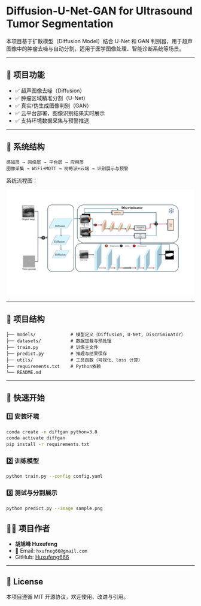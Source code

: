 # Diffusion-U-Net-GAN for Ultrasound Tumor Segmentation

本项目基于扩散模型（Diffusion Model）结合 U-Net 和 GAN 判别器，用于超声图像中的肿瘤去噪与自动分割，适用于医学图像处理、智能诊断系统等场景。

---

## 📌 项目功能

- ✅ 超声图像去噪（Diffusion）
- ✅ 肿瘤区域精准分割（U-Net）
- ✅ 真实/伪生成图像判别（GAN）
- ✅ 云平台部署，图像识别结果实时展示
- ✅ 支持环境数据采集与预警推送

---

## 🧱 系统结构

```
感知层 → 网络层 → 平台层 → 应用层
图像采集 → WiFi+MQTT → 树莓派+云端 → 识别展示与预警
```

系统流程图：

![System Architecture](Architecture.png)

---

## 📁 项目结构

```
├── models/             # 模型定义（Diffusion, U-Net, Discriminator）
├── datasets/           # 数据加载与预处理
├── train.py            # 训练主文件
├── predict.py          # 推理与结果保存
├── utils/              # 工具函数（可视化、loss 计算）
├── requirements.txt    # Python依赖
└── README.md
```

---

## 🚀 快速开始

### 1️⃣ 安装环境

```bash
conda create -n diffgan python=3.8
conda activate diffgan
pip install -r requirements.txt
```

### 2️⃣ 训练模型

```bash
python train.py --config config.yaml
```

### 3️⃣ 测试与分割展示

```bash
python predict.py --image sample.png
```

<!-- --- -->
<!-- 
## 📊 实验结果

| 模型      | 准确率 | 召回率 | mAP@0.5 |
|-----------|--------|--------|---------|
| YOLOv5    | 92.6%  | 90.1%  | 93.2%   |
| 本项目（Diff + U-Net + GAN）| **94.3%** | **92.5%** | **95.6%** |

---

## 🌐 可视化界面

本系统提供网页仪表盘，实时展示识别结果、环境数据、历史曲线与预警信息。

仪表盘界面示例：

![Dashboard UI](docs/ui_dashboard.png)

---

## 📦 数据来源

- BUSI 数据集（乳腺超声）
- 自采图像：树莓派+摄像头+环境传感器

--- -->

## 🙋‍♀️ 项目作者

- **胡旭峰 Huxufeng**
- 📧 Email: `hxufneg66@gmail.com`
- GitHub: [Huxufeng666](https://github.com/Huxufeng666)

---

## 📄 License

本项目遵循 MIT 开源协议，欢迎使用、改进与引用。

